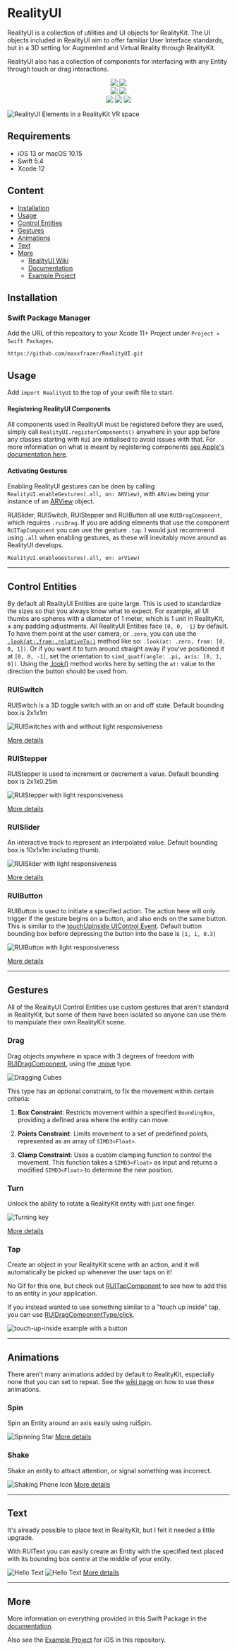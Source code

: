 # RealityUI

RealityUI is a collection of utilities and UI objects for RealityKit.
The UI objects included in RealityUI aim to offer familiar User Interface standards, but in a 3D setting for Augmented and Virtual Reality through RealityKit.

RealityUI also has a collection of components for interfacing with any Entity through touch or drag interactions.

<p align="center">
  <a href="https://swiftpackageindex.com/maxxfrazer/RealityUI">
    <img src="https://img.shields.io/github/v/release/maxxfrazer/RealityUI?color=F05138&label=Package%20Version&logo=Swift"/>
  </a>
  <a href="https://codecov.io/github/maxxfrazer/RealityUI" > 
    <img src="https://codecov.io/github/maxxfrazer/RealityUI/graph/badge.svg?token=3PCDBMSCLL"/> 
  </a>
  <br/>
  <a href="https://swiftpackageindex.com/maxxfrazer/RealityUI">
    <img src="https://img.shields.io/endpoint?url=https%3A%2F%2Fswiftpackageindex.com%2Fapi%2Fpackages%2Fmaxxfrazer%2FRealityUI%2Fbadge%3Ftype%3Dplatforms"/>
  </a>
  <a href="https://swiftpackageindex.com/maxxfrazer/RealityUI">
    <img src="https://img.shields.io/endpoint?url=https%3A%2F%2Fswiftpackageindex.com%2Fapi%2Fpackages%2Fmaxxfrazer%2FRealityUI%2Fbadge%3Ftype%3Dswift-versions"/>
  </a>
  <br/>
  <img src="https://github.com/maxxfrazer/RealityUI/workflows/build/badge.svg?branch=main"/>
  <img src="https://github.com/maxxfrazer/RealityUI/workflows/Deploy%20DocC/badge.svg?branch=main"/>
  <a href="./LICENSE.md">
    <img src="https://img.shields.io/github/license/maxxfrazer/RealityUI"/>
  </a>
</p>

![RealityUI Elements in a RealityKit VR space](https://github.com/maxxfrazer/RealityUI/blob/main/media/realityui_banner.gif?raw=true)

## Requirements

- iOS 13 or macOS 10.15
- Swift 5.4
- Xcode 12

## Content

- [Installation](#installation)
- [Usage](#usage)
- [Control Entities](#control-entities)
- [Gestures](#gestures)
- [Animations](#animations)
- [Text](#text)
- [More](#more)
  - [RealityUI Wiki](https://github.com/maxxfrazer/RealityUI/wiki)
  - [Documentation](https://maxxfrazer.github.io/RealityUI/documentation/realityui/)
  - [Example Project](https://github.com/maxxfrazer/RealityUI/tree/main/RealityUI%2BExamples)

## Installation

### Swift Package Manager

Add the URL of this repository to your Xcode 11+ Project under `Project > Swift Packages`.

`https://github.com/maxxfrazer/RealityUI.git`

## Usage

Add `import RealityUI` to the top of your swift file to start.

#### Registering RealityUI Components

All components used in RealityUI must be registered before they are used, simply call `RealityUI.registerComponents()` anywhere in your app before any classes starting with `RUI` are initialised to avoid issues with that. For more information on what is meant by registering components [see Apple's documentation here](https://developer.apple.com/documentation/realitykit/component/3243766-registercomponent).

#### Activating Gestures

Enabling RealityUI gestures can be doen by calling `RealityUI.enableGestures(.all, on: ARView)`, with `ARView` being your instance of an [ARView](https://developer.apple.com/documentation/realitykit/arview) object.

RUISlider, RUISwitch, RUIStepper and RUIButton all use ``RUIDragComponent``, which requires `.ruiDrag`. If you are adding elements that use the component `RUITapComponent` you can use the gesture `.tap`.
I would just recommend using `.all` when enabling gestures, as these will inevitably move around as RealityUI develops.

`RealityUI.enableGestures(.all, on: arView)`

---
## Control Entities

By default all RealityUI Entities are quite large. This is used to standardize the sizes so that you always know what to expect. For example, all UI thumbs are spheres with a diameter of 1 meter, which is 1 unit in RealityKit, ± any padding adjustments. All RealityUI Entities face `[0, 0, -1]` by default. To have them point at the user camera, or `.zero`, you can use the [`.look(at:,from:,relativeTo:)`](https://developer.apple.com/documentation/realitykit/entity/3244094-look) method like so: `.look(at: .zero, from: [0, 0, 1])`. Or if you want it to turn around straight away if you've positioned it at `[0, 0, -1]`, set the orientation to `simd_quatf(angle: .pi, axis: [0, 1, 0])`. Using the [.look()](https://developer.apple.com/documentation/realitykit/entity/3244094-look) method works here by setting the `at:` value to the direction the button should be used from.

### RUISwitch

RUISwitch is a 3D toggle switch with an on and off state.
Default bounding box is 2x1x1m

![RUISwitches with and without light responsiveness](https://github.com/maxxfrazer/RealityUI/blob/main/media/switches_combined.gif?raw=true)

[More details](https://github.com/maxxfrazer/RealityUI/wiki/Control-Entities#ruiswitch)

### RUIStepper

RUIStepper is used to increment or decrement a value.
Default bounding box is 2x1x0.25m

![RUIStepper with light responsiveness](https://github.com/maxxfrazer/RealityUI/blob/main/media/stepper_light.gif?raw=true)

[More details](https://github.com/maxxfrazer/RealityUI/wiki/Control-Entities#ruistepper)

### RUISlider

An interactive track to represent an interpolated value.
Default bounding box is 10x1x1m including thumb.

![RUISlider with light responsiveness](https://github.com/maxxfrazer/RealityUI/blob/main/media/slider_light.gif?raw=true)

[More details](https://github.com/maxxfrazer/RealityUI/wiki/Control-Entities#ruislider)

### RUIButton

RUIButton is used to initiate a specified action. The action here will only trigger if the gesture begins on a button, and also ends on the same button. This is similar to the [touchUpInside UIControl Event](https://developer.apple.com/documentation/uikit/uicontrol/event/1618236-touchupinside).
Default button bounding box before depressing the button into the base is `[1, 1, 0.3]`

![RUIButton with light responsiveness](https://github.com/maxxfrazer/RealityUI/blob/main/media/button_light.gif?raw=true)


[More details](https://github.com/maxxfrazer/RealityUI/wiki/Control-Entities#ruibutton)

---
## Gestures

All of the RealityUI Control Entities use custom gestures that aren't standard in RealityKit, but some of them have been isolated so anyone can use them to manipulate their own RealityKit scene.

### Drag

Drag objects anywhere in space with 3 degrees of freedom with [RUIDragComponent](https://maxxfrazer.github.io/RealityUI/documentation/realityui/RUIDragComponent), using the [.move](https://maxxfrazer.github.io/RealityUI/documentation/realityui/RUIDragComponent/move(_:)) type.

![Dragging Cubes](media/RUIDrag_cubes.gif)

This type has an optional constraint, to fix the movement within certain criteria:

1. **Box Constraint**: Restricts movement within a specified `BoundingBox`, providing a defined area where the entity can move.

2. **Points Constraint**: Limits movement to a set of predefined points, represented as an array of `SIMD3<Float>`.

3. **Clamp Constraint**: Uses a custom clamping function to control the movement. This function takes a `SIMD3<Float>` as input and returns a modified `SIMD3<Float>` to determine the new position.

### Turn

Unlock the ability to rotate a RealityKit entity with just one finger.

![Turning key](https://github.com/maxxfrazer/RealityUI/raw/e3cb908fa9051512671e01dd3fe01f59c45f0936/media/RealityUI_pivot_key.gif?raw=true)

[More details](https://maxxfrazer.github.io/RealityUI/documentation/realityui/RUIDragComponent/DragComponentType/turn(axis:))

### Tap

Create an object in your RealityKit scene with an action, and it will automatically be picked up whenever the user taps on it!

No Gif for this one, but check out [RUITapComponent](https://maxxfrazer.github.io/RealityUI/documentation/realityui/RUITapComponent) to see how to add this to an entity in your application.

If you instead wanted to use something similar to a "touch up inside" tap, you can use [RUIDragComponentType/click](https://maxxfrazer.github.io/RealityUI/documentation/realityui/RUIDragComponent/DragComponentType/click).

![touch-up-inside example with a button](media/button_light.gif)

---
## Animations

There aren't many animations added by default to RealityKit, especially none that you can set to repeat. See the [wiki page](https://github.com/maxxfrazer/RealityUI/wiki/Animations) on how to use these animations.

### Spin
Spin an Entity around an axis easily using ruiSpin.

![Spinning Star](https://github.com/maxxfrazer/RealityUI/blob/main/media/RUISpin_star_example.gif?raw=true)
[More details](https://github.com/maxxfrazer/RealityUI/wiki/Animations#spin)

### Shake

Shake an entity to attract attention, or signal something was incorrect.

![Shaking Phone Icon](https://github.com/maxxfrazer/RealityUI/blob/main/media/RUIShake_phone_example.gif?raw=true)
[More details](https://github.com/maxxfrazer/RealityUI/wiki/Animations#shake)

---
## Text

It's already possible to place text in RealityKit, but I felt it needed a little upgrade.

With RUIText you can easily create an Entity with the specified text placed with its bounding box centre at the middle of your entity.

![Hello Text](https://github.com/maxxfrazer/RealityUI/blob/main/media/RUIText_hello_example.gif?raw=true)
![Hello Text](https://github.com/maxxfrazer/RealityUI/blob/main/media/RUIText_symbols_example.gif?raw=true)
[More details](https://github.com/maxxfrazer/RealityUI/wiki/Text)


---
## More

More information on everything provided in this Swift Package in the [documentation](https://maxxfrazer.github.io/RealityUI/documentation/realityui/).

Also see the [Example Project](https://github.com/maxxfrazer/RealityUI/tree/main/RealityUI%2BExamples) for iOS in this repository.
